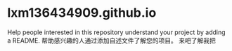 # lxm136434909.github.io
Help people interested in this repository understand your project by adding a README.
帮助感兴趣的人通过添加自述文件了解您的项目。
来吧了解我把
